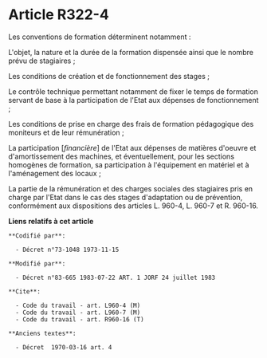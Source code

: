 # Article R322-4

Les conventions de formation déterminent notamment :

L'objet, la nature et la durée de la formation dispensée ainsi que le nombre prévu de stagiaires ;

Les conditions de création et de fonctionnement des stages ;

Le contrôle technique permettant notamment de fixer le temps de formation servant de base à la participation de l'Etat aux
dépenses de fonctionnement ;

Les conditions de prise en charge des frais de formation pédagogique des moniteurs et de leur rémunération ;

La participation [*financière*] de l'Etat aux dépenses de matières d'oeuvre et d'amortissement des machines, et
éventuellement, pour les sections homogènes de formation, sa participation à l'équipement en matériel et à l'aménagement des
locaux ;

La partie de la rémunération et des charges sociales des stagiaires pris en charge par l'Etat dans le cas des stages
d'adaptation ou de prévention, conformément aux dispositions des articles L. 960-4, L. 960-7 et R. 960-16.

**Liens relatifs à cet article**

	**Codifié par**:

	  - Décret n°73-1048 1973-11-15

	**Modifié par**:

	  - Décret n°83-665 1983-07-22 ART. 1 JORF 24 juillet 1983

	**Cite**:

	  - Code du travail - art. L960-4 (M)
	  - Code du travail - art. L960-7 (M)
	  - Code du travail - art. R960-16 (T)

	**Anciens textes**:

	  - Décret  1970-03-16 art. 4
